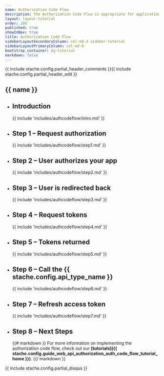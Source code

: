 ```yaml
---
name: Authorization Code Flow
description: The Authorization Code Flow is appropriate for applications that the user logs into once. Since this flow involves an exchange of your **Application secret* for an access token, it is suitable for applications than run from secure locations such as server-side web application or back-end service.
layout: layout-tutorial
order: 100
published: true
showInNav: true
title: Authorization Code Flow
sidebarLayoutSecondaryColumn: col-md-2 sidebar-tutorial
sidebarLayoutPrimaryColumn: col-md-8
bootstrap_container: bg-tutorial
markdown: false
---
```


{{ include stache.config.partial_header_comments }}{{ include stache.config.partial_header_edit }}

<section class="section-padding bg-tutorial">
  <div class="text-center">
    <h1 class="tutorial">{{ name }}</h1>

<ul class="slide-container">
<li class="introslide">
<h2 class="tutorial">Introduction</h2>

{{ include 'includes/authcodeflow/intro.md' }}

</li>

<li class="slide slide-animate">
<h2 class="tutorial">Step 1 &#8211; Request authorization</h2>

{{ include 'includes/authcodeflow/step1.md' }}

</li>

<li class="slide slide-animate">
<h2 class="tutorial">Step 2 &#8211; User authorizes your app</h2>

{{ include 'includes/authcodeflow/step2.md' }}

</li>

<li class="slide slide-animate">
<h2 class="tutorial">Step 3 &#8211; User is redirected back</h2>

{{ include 'includes/authcodeflow/step3.md' }}

</li>


<li class="slide slide-animate">
<h2 class="tutorial">Step 4 &#8211; Request tokens</h2>

{{ include 'includes/authcodeflow/step4.md' }}

</li>


<li class="slide slide-animate">
<h2 class="tutorial">Step 5 &#8211; Tokens returned</h2>

{{ include 'includes/authcodeflow/step5.md' }}

</li>

<li class="slide slide-animate">
<h2 class="tutorial">Step 6 &#8211; Call the {{ stache.config.api_type_name }}</h2>

{{ include 'includes/authcodeflow/step6.md' }}

</li>

<li class="slide slide-animate">
<h2 class="tutorial">Step 7 &#8211; Refresh access token</h2>

{{ include 'includes/authcodeflow/step7.md' }}

</li>

<li class="slide slide-animate">
<h2 class="tutorial">Step 8 &#8211; Next Steps</h2>

{{# markdown }}
For more information on implementing the authorization code flow, check out our **[tutorials]({{ stache.config.guide_web_api_authorization_auth_code_flow_tutorial_home }})**.
{{/ markdown }}
</li>

</ul></div></section>

{{ include stache.config.partial_disqus }}
